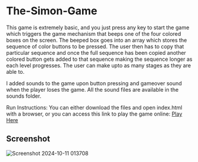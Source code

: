 # The-Simon-Game
This game is extremely basic, and you just press any key to start the game which triggers the game mechanism that beeps one of the four colored boxes on the screen. The beeped box goes into an array which stores the sequence of color buttons to be pressed. The user then has to copy that particular sequence and once the full sequence has been copied another colored button gets added to that sequence making the sequence longer as each level progresses. The user can make upto as many stages as they are able to.

I added sounds to the game upon button pressing and gameover sound when the player loses the game. All the sound files are available in the sounds folder.

Run Instructions: You can either download the files and open index.html with a browser, or you can access this link to play the game online: [Play Here](http://127.0.0.1:3000/SIMON%20GAME/Simon+Game+Challenge+Starting+Files/Simon%20Game%20Challenge%20Starting%20Files/index.html)

## Screenshot

![Screenshot 2024-10-11 013708](https://github.com/user-attachments/assets/668e6d28-2f88-4346-ac10-fb10044f75d4)

